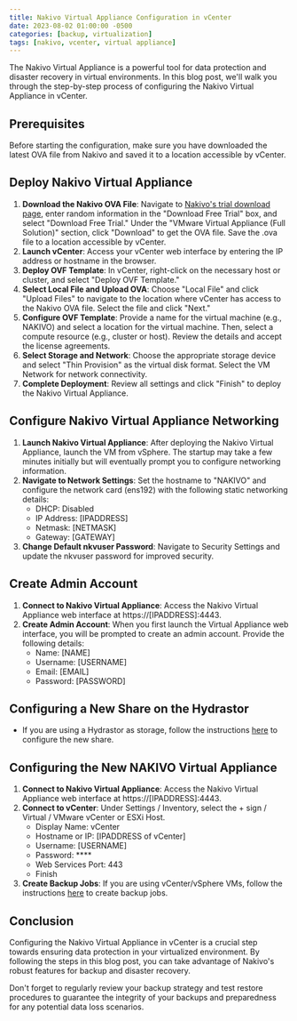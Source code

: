 ```yaml
---
title: Nakivo Virtual Appliance Configuration in vCenter
date: 2023-08-02 01:00:00 -0500
categories: [backup, virtualization]
tags: [nakivo, vcenter, virtual appliance]
---
```


The Nakivo Virtual Appliance is a powerful tool for data protection and disaster recovery in virtual environments. In this blog post, we'll walk you through the step-by-step process of configuring the Nakivo Virtual Appliance in vCenter.

## Prerequisites

Before starting the configuration, make sure you have downloaded the latest OVA file from Nakivo and saved it to a location accessible by vCenter.

## Deploy Nakivo Virtual Appliance

1. **Download the Nakivo OVA File**: Navigate to [Nakivo's trial download page](https://www.nakivo.com/resources/download/trial-download/), enter random information in the "Download Free Trial" box, and select "Download Free Trial." Under the "VMware Virtual Appliance (Full Solution)" section, click "Download" to get the OVA file. Save the .ova file to a location accessible by vCenter.<br>
2. **Launch vCenter**: Access your vCenter web interface by entering the IP address or hostname in the browser.<br>
3. **Deploy OVF Template**: In vCenter, right-click on the necessary host or cluster, and select "Deploy OVF Template."<br>
4. **Select Local File and Upload OVA**: Choose "Local File" and click "Upload Files" to navigate to the location where vCenter has access to the Nakivo OVA file. Select the file and click "Next."<br>
5. **Configure OVF Template**: Provide a name for the virtual machine (e.g., NAKIVO) and select a location for the virtual machine. Then, select a compute resource (e.g., cluster or host). Review the details and accept the license agreements.<br>
6. **Select Storage and Network**: Choose the appropriate storage device and select "Thin Provision" as the virtual disk format. Select the VM Network for network connectivity.<br>
7. **Complete Deployment**: Review all settings and click "Finish" to deploy the Nakivo Virtual Appliance.<br>

## Configure Nakivo Virtual Appliance Networking

1. **Launch Nakivo Virtual Appliance**: After deploying the Nakivo Virtual Appliance, launch the VM from vSphere. The startup may take a few minutes initially but will eventually prompt you to configure networking information.<br>
2. **Navigate to Network Settings**: Set the hostname to "NAKIVO" and configure the network card (ens192) with the following static networking details:
   - DHCP: Disabled
   - IP Address: [IPADDRESS]
   - Netmask: [NETMASK]
   - Gateway: [GATEWAY]<br>
3. **Change Default nkvuser Password**: Navigate to Security Settings and update the nkvuser password for improved security.<br>

## Create Admin Account

1. **Connect to Nakivo Virtual Appliance**: Access the Nakivo Virtual Appliance web interface at https://[IPADDRESS]:4443.<br>
2. **Create Admin Account**: When you first launch the Virtual Appliance web interface, you will be prompted to create an admin account. Provide the following details:
   - Name: [NAME]
   - Username: [USERNAME]
   - Email: [EMAIL]
   - Password: [PASSWORD]

## Configuring a New Share on the Hydrastor

- If you are using a Hydrastor as storage, follow the instructions [here](https://blog.johnsonpremier.net/hydrastor_cifs_share/) to configure the new share.

## Configuring the New NAKIVO Virtual Appliance

1. **Connect to Nakivo Virtual Appliance**: Access the Nakivo Virtual Appliance web interface at https://[IPADDRESS]:4443.<br>
2. **Connect to vCenter**: Under Settings / Inventory, select the + sign / Virtual / VMware vCenter or ESXi Host.
   - Display Name: vCenter
   - Hostname or IP: [IPADDRESS of vCenter]
   - Username: [USERNAME]
   - Password: ****
   - Web Services Port: 443
   - Finish<br>
3. **Create Backup Jobs**: If you are using vCenter/vSphere VMs, follow the instructions [here](https://blog.johnsonpremier.net/nakivo_backup_jobs/) to create backup jobs.<br>



## Conclusion

Configuring the Nakivo Virtual Appliance in vCenter is a crucial step towards ensuring data protection in your virtualized environment. By following the steps in this blog post, you can take advantage of Nakivo's robust features for backup and disaster recovery.

Don't forget to regularly review your backup strategy and test restore procedures to guarantee the integrity of your backups and preparedness for any potential data loss scenarios.
